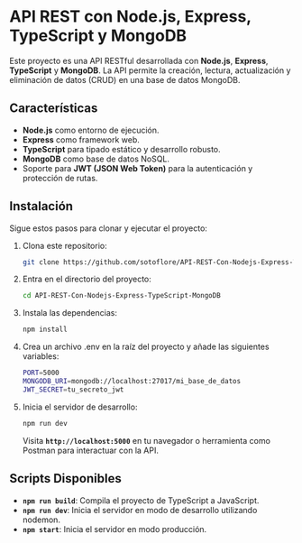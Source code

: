 # API REST con Node.js, Express, TypeScript y MongoDB

Este proyecto es una API RESTful desarrollada con **Node.js**, **Express**, **TypeScript** y **MongoDB**. La API permite la creación, lectura, actualización y eliminación de datos (CRUD) en una base de datos MongoDB.

## Características

- **Node.js** como entorno de ejecución.
- **Express** como framework web.
- **TypeScript** para tipado estático y desarrollo robusto.
- **MongoDB** como base de datos NoSQL.
- Soporte para **JWT (JSON Web Token)** para la autenticación y protección de rutas.

## Instalación

Sigue estos pasos para clonar y ejecutar el proyecto:

1. Clona este repositorio:
   ```bash
   git clone https://github.com/sotoflore/API-REST-Con-Nodejs-Express-TypeScript-MongoBD.git
   ```
2. Entra en el directorio del proyecto:

   ```bash
   cd API-REST-Con-Nodejs-Express-TypeScript-MongoDB
   ```
3. Instala las dependencias:

   ```bash
   npm install
   ```
3. Crea un archivo .env en la raíz del proyecto y añade las siguientes variables:

   ```bash
   PORT=5000
   MONGODB_URI=mongodb://localhost:27017/mi_base_de_datos
   JWT_SECRET=tu_secreto_jwt
   ```
4. Inicia el servidor de desarrollo:

   ```bash
   npm run dev
   ```
   Visita **`http://localhost:5000`** en tu navegador o herramienta como Postman para interactuar con la API.

## Scripts Disponibles
- **`npm run build`**: Compila el proyecto de TypeScript a JavaScript.
- **`npm run dev`**: Inicia el servidor en modo de desarrollo utilizando nodemon.
- **`npm start`**: Inicia el servidor en modo producción.
